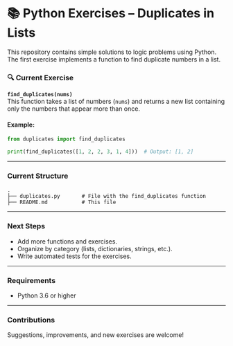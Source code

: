 # 📚 Python Exercises – Duplicates in Lists

This repository contains simple solutions to logic problems using Python. The first exercise implements a function to find duplicate numbers in a list.

### 🔍 Current Exercise

**`find_duplicates(nums)`**  
This function takes a list of numbers (`nums`) and returns a new list containing only the numbers that appear more than once.

#### Example:
```python
from duplicates import find_duplicates

print(find_duplicates([1, 2, 2, 3, 1, 4]))  # Output: [1, 2]
```

---

### Current Structure

```
.
├── duplicates.py       # File with the find_duplicates function
├── README.md           # This file
```

---

### Next Steps

- Add more functions and exercises.
- Organize by category (lists, dictionaries, strings, etc.).
- Write automated tests for the exercises.

---

### Requirements

- Python 3.6 or higher

---

### Contributions

Suggestions, improvements, and new exercises are welcome!
